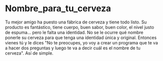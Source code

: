 # Nombre_para_tu_cerveza

Tu mejor amigo ha puesto una fábrica de cerveza y tiene todo listo. Su producto 
es fantástico, tiene cuerpo, buen sabor, buen color, el nivel justo de espuma... pero le falta una 
identidad. No se le ocurre qué nombre ponerle su cerveza para que tenga una identidad única 
y original. Entonces vienes tú y le dices "No te preocupes, yo voy a crear un programa que te 
va a hacer dos preguntas y luego te va a decir cuál es el nombre de tu cerveza". Así de simple.
